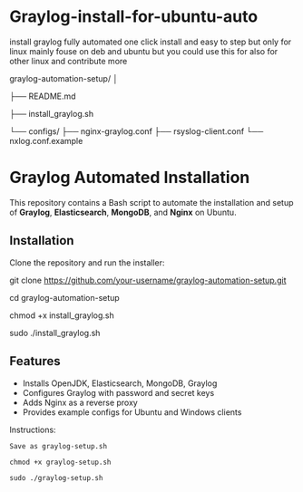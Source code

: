 # Graylog-install-for-ubuntu-auto
install graylog fully automated one click install and easy to step but only for linux mainly fouse on deb and ubuntu but you could use this for also for other linux and contribute more

graylog-automation-setup/
│

├── README.md

├── install_graylog.sh

└── configs/
    ├── nginx-graylog.conf
    ├── rsyslog-client.conf
    └── nxlog.conf.example


# Graylog Automated Installation

This repository contains a Bash script to automate the installation and setup of **Graylog**, **Elasticsearch**, **MongoDB**, and **Nginx** on Ubuntu.

## Installation

Clone the repository and run the installer:



git clone https://github.com/your-username/graylog-automation-setup.git

cd graylog-automation-setup

chmod +x install_graylog.sh

sudo ./install_graylog.sh




## Features
- Installs OpenJDK, Elasticsearch, MongoDB, Graylog
- Configures Graylog with password and secret keys
- Adds Nginx as a reverse proxy
- Provides example configs for Ubuntu and Windows clients





Instructions:

    Save as graylog-setup.sh

    chmod +x graylog-setup.sh

    sudo ./graylog-setup.sh


